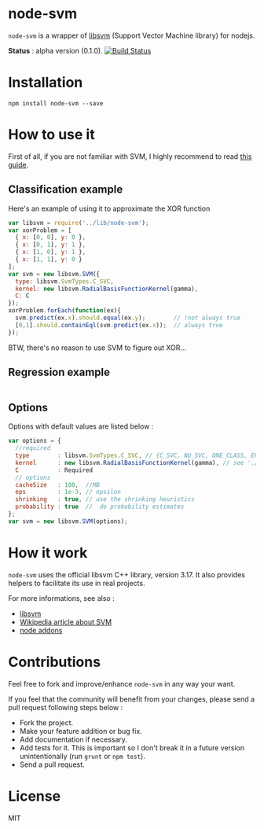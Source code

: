 node-svm
========

`node-svm` is a wrapper of [libsvm](http://www.csie.ntu.edu.tw/~cjlin/libsvm/) (Support Vector Machine library) for nodejs.

**Status** : alpha version (0.1.0).
[![Build Status](https://travis-ci.org/nicolaspanel/node-svm.png)](https://travis-ci.org/nicolaspanel/node-svm)

# Installation

`npm install node-svm --save`

# How to use it
First of all, if you are not familiar with SVM, I highly recommend to read [this guide](http://www.csie.ntu.edu.tw/~cjlin/papers/guide/guide.pdf).

## Classification example
Here's an example of using it to approximate the XOR function
```javascript
var libsvm = require('../lib/node-svm');
var xorProblem = [
  { x: [0, 0], y: 0 },
  { x: [0, 1], y: 1 },
  { x: [1, 0], y: 1 },
  { x: [1, 1], y: 0 }
];
var svm = new libsvm.SVM({
  type: libsvm.SvmTypes.C_SVC,
  kernel: new libsvm.RadialBasisFunctionKernel(gamma),
  C: C
});
xorProblem.forEach(function(ex){
  svm.predict(ex.x).should.equal(ex.y);        // !not always true
  [0,1].should.containEql(svm.predict(ex.x));  // always true
});

```
BTW, there's no reason to use SVM to figure out XOR...

## Regression example
```javascript
```

## Options
Options with default values are listed below : 
```javascript
var options = {
  //required
  type        : libsvm.SvmTypes.C_SVC, // {C_SVC, NU_SVC, ONE_CLASS, EPSILON_SVR, NU_SVR}
  kernel      : new libsvm.RadialBasisFunctionKernel(gamma), // see './lib/node-svm.js' for other kernels such as {LINEAR , POLY, SIGMOID}
  C           : Required
  // options
  cacheSize   : 100,  //MB
  eps         : 1e-3, // epsilon 
  shrinking   : true, // use the shrinking heuristics
  probability : true  //  do probability estimates
};
var svm = new libsvm.SVM(options);
```

# How it work
`node-svm` uses the official libsvm C++ library, version 3.17. It also provides helpers to facilitate its use in real projects.

For more informations, see also : 
 * [libsvm](http://www.csie.ntu.edu.tw/~cjlin/libsvm/)
 * [Wikipedia article about SVM](https://en.wikipedia.org/wiki/Support_vector_machine)
 * [node addons](http://nodejs.org/api/addons.html)

# Contributions
Feel free to fork and improve/enhance `node-svm` in any way your want.

If you feel that the community will benefit from your changes, please send a pull request following steps below : 
 * Fork the project.
 * Make your feature addition or bug fix.
 * Add documentation if necessary.
 * Add tests for it. This is important so I don't break it in a future version unintentionally (run `grunt` or `npm test`).
 * Send a pull request. 

# License
MIT